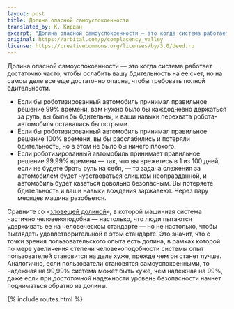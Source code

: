 ```yaml
---
layout: post
title: Долина опасной самоуспокоенности
translated_by: К. Кирдан
excerpt: "Долина опасной самоуспокоенности — это когда система работает достаточно часто, чтобы ослабить вашу бдительность на ее счет, но на самом деле все еще достаточно опасна, чтобы требовать полной бдительности."
original: https://arbital.com/p/complacency_valley
license: https://creativecommons.org/licenses/by/3.0/deed.ru
---
```

Долина опасной самоуспокоенности — это когда система работает достаточно часто, чтобы ослабить вашу бдительность на ее счет, но на самом деле все еще достаточно опасна, чтобы требовать полной бдительности.

- Если бы роботизированный автомобиль принимал правильное решение 99% времени, вам нужно было бы каждодневно держаться за руль, вы были бы бдительны, и ваши навыки перехвата робота-автомобиля оставались бы острыми.
- Если бы роботизированный автомобиль принимал правильное решение 100% времени, вы бы расслабились и потеряли бдительность, но в этом не было бы ничего плохого.
- Если роботизированный автомобиль принимает правильное решение 99,99% времени — так, что вы врежетесь в 1 из 100 дней, если не будете брать руль на себя, — то задача слежения за автомобилем будет чувствоваться слишком неоправданной, и автомобиль будет казаться довольно безопасным. Вы потеряете бдительность и ваши навыки вождения заржавеют. Через пару месяцев машина разобьется.

Сравните со «[зловещей долиной](https://ru.wikipedia.org/wiki/%D0%97%D0%BB%D0%BE%D0%B2%D0%B5%D1%89%D0%B0%D1%8F_%D0%B4%D0%BE%D0%BB%D0%B8%D0%BD%D0%B0)», в которой машинная система частично человекоподобна — настолько, что люди пытаются удерживать ее на человеческом стандарте — но не настолько, чтобы выглядеть удовлетворительной в этом стандарте. Это значит, что с точки зрения пользовательского опыта есть долина, в рамках которой по мере увеличения степени человекоподобности системы опыт пользователей становится на деле хуже, прежде чем он станет лучше. Аналогично, если пользователи становятся самоуспокоенными, то надежная на 99,99% система может быть хуже, чем надежная на 99%, даже если при _достаточной_ надежности уровень безопасности начнет подниматься обратно из долины.

{% include routes.html %}
